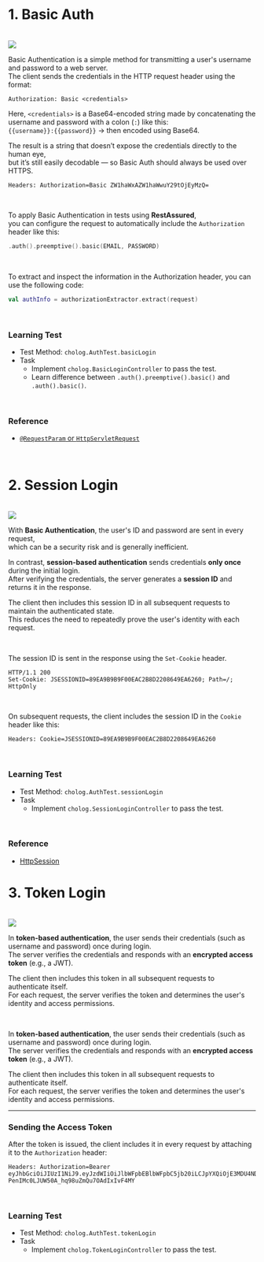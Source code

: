 # 1. Basic Auth

<br>

<img src="src/main/resources/image/basic.png">

Basic Authentication is a simple method for transmitting a user's username and password to a web server.  
The client sends the credentials in the HTTP request header using the format:

```http request
Authorization: Basic <credentials>
```

Here, `<credentials>` is a Base64-encoded string made by concatenating the username and password with a colon (`:`) like this:  
`{{username}}:{{password}}` → then encoded using Base64.

The result is a string that doesn’t expose the credentials directly to the human eye,  
but it’s still easily decodable — so Basic Auth should always be used over HTTPS.

```http request
Headers: Authorization=Basic ZW1haWxAZW1haWwuY29tOjEyMzQ=
```

<br>

To apply Basic Authentication in tests using **RestAssured**,  
you can configure the request to automatically include the `Authorization` header like this:

```kotlin
.auth().preemptive().basic(EMAIL, PASSWORD)
```

<br>

To extract and inspect the information in the Authorization header, you can use the following code:

```kotlin
val authInfo = authorizationExtractor.extract(request)
```

<br>

### Learning Test
- Test Method: `cholog.AuthTest.basicLogin`
- Task
    - Implement `cholog.BasicLoginController` to pass the test.
    - Learn difference between `.auth().preemptive().basic()` and `.auth().basic()`.

<br>

### Reference
- [`@RequestParam` or `HttpServletRequest`](https://docs.spring.io/spring-framework/docs/current/reference/html/web.html#mvc-ann-arguments)

<br>

# 2. Session Login

<br>

<img src="src/main/resources/image/session.png">

With **Basic Authentication**, the user's ID and password are sent in every request,  
which can be a security risk and is generally inefficient.

In contrast, **session-based authentication** sends credentials **only once** during the initial login.  
After verifying the credentials, the server generates a **session ID** and returns it in the response.

The client then includes this session ID in all subsequent requests to maintain the authenticated state.  
This reduces the need to repeatedly prove the user's identity with each request.

<br>

The session ID is sent in the response using the `Set-Cookie` header.

```http request
HTTP/1.1 200
Set-Cookie: JSESSIONID=89EA9B9B9F00EAC2B8D2208649EA6260; Path=/; HttpOnly
```

<br>

On subsequent requests, the client includes the session ID in the `Cookie` header like this:

```http request
Headers: Cookie=JSESSIONID=89EA9B9B9F00EAC2B8D2208649EA6260
```

<br>

### Learning Test
- Test Method: `cholog.AuthTest.sessionLogin`
- Task
    - Implement `cholog.SessionLoginController` to pass the test.

<br>

### Reference
- [HttpSession](https://www.baeldung.com/spring-security-session#2-injecting-the-raw-session-into-a-controller)

# 3. Token Login

<br>

<img src="src/main/resources/image/token.png">

In **token-based authentication**, the user sends their credentials (such as username and password) once during login.  
The server verifies the credentials and responds with an **encrypted access token** (e.g., a JWT).

The client then includes this token in all subsequent requests to authenticate itself.  
For each request, the server verifies the token and determines the user's identity and access permissions.

<br>

In **token-based authentication**, the user sends their credentials (such as username and password) once during login.  
The server verifies the credentials and responds with an **encrypted access token** (e.g., a JWT).

The client then includes this token in all subsequent requests to authenticate itself.  
For each request, the server verifies the token and determines the user's identity and access permissions.

---

### Sending the Access Token

After the token is issued, the client includes it in every request by attaching it to the `Authorization` header:

```http request
Headers: Authorization=Bearer eyJhbGciOiJIUzI1NiJ9.eyJzdWIiOiJlbWFpbEBlbWFpbC5jb20iLCJpYXQiOjE3MDU4NDU2NzIsImV4cCI6MTcwNTg0OTI3Mn0.YibLSi-PenIMc0LJUW50A_hq98uZmQu7OAdIxIvF4MY
```

<br>

### Learning Test
- Test Method: `cholog.AuthTest.tokenLogin`
- Task
    - Implement `cholog.TokenLoginController` to pass the test.
